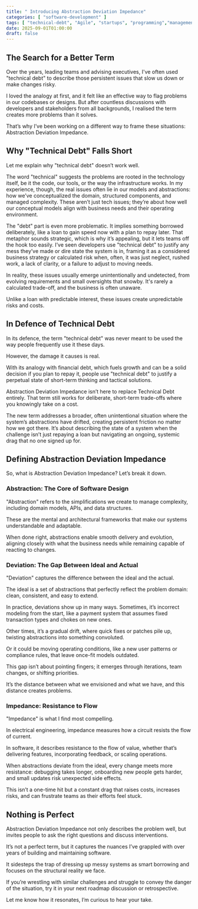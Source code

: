 ```yaml
---
title: " Introducing Abstraction Deviation Impedance"
categories: [ "software-development" ]
tags: [ "technical-debt", "Agile", "startups", "programming","management" ]
date: 2025-09-01T01:00:00
draft: false
---
```



## The Search for a Better Term

Over the years, leading teams and advising executives, I've often used "technical debt" to describe those persistent issues that slow us down or make changes risky.

I loved the analogy at first, and it felt like an effective way to flag problems in our codebases or designs. But after countless discussions with developers and stakeholders from all backgrounds, I realised the term creates more problems than it solves.

That’s why I’ve been working on a different way to frame these situations: Abstraction Deviation Impedance.

## Why "Technical Debt" Falls Short

Let me explain why "technical debt" doesn’t work well.

The word "technical" suggests the problems are rooted in the technology itself, be it the code, our tools, or the way the infrastructure works. In my experience, though, the real issues often lie in our models and abstractions: how we’ve conceptualized the domain, structured components, and managed complexity. These aren’t just tech issues; they’re about how well our conceptual models align with business needs and their operating environment.

The "debt" part is even more problematic. It implies something borrowed deliberately, like a loan to gain speed now with a plan to repay later. That metaphor sounds strategic, which is why it’s appealing, but it lets teams off the hook too easily. I’ve seen developers use "technical debt" to justify any mess they’ve made or dire state the system is in, framing it as a considered business strategy or calculated risk when, often, it was just neglect, rushed work, a lack of clarity, or a failure to adjust to moving needs. 

In reality, these issues usually emerge unintentionally and undetected, from evolving requirements and small oversights that snowby. It's rarely a calculated trade-off, and the business is often unaware.

Unlike a loan with predictable interest, these issues create unpredictable risks and costs.

## In Defence of Technical Debt

In its defence, the term "technical debt" was never meant to be used the way people frequently use it these days. 

However, the damage it causes is real. 

With its analogy with financial debt, which fuels growth and can be a solid decision if you plan to repay it, people use "technical debt" to justify a perpetual state of short-term thinking and tactical solutions.

Abstraction Deviation Impedance isn’t here to replace Technical Debt entirely. That term still works for deliberate, short-term trade-offs where you knowingly take on a cost.

The new term addresses a broader, often unintentional situation where the system’s abstractions have drifted, creating persistent friction no matter how we got there. It’s about describing the state of a system when the challenge isn’t just repaying a loan but navigating an ongoing, systemic drag that no one signed up for.

## Defining Abstraction Deviation Impedance

So, what is Abstraction Deviation Impedance? Let’s break it down.

### Abstraction: The Core of Software Design

"Abstraction" refers to the simplifications we create to manage complexity, including domain models, APIs, and data structures.

These are the mental and architectural frameworks that make our systems understandable and adaptable.

When done right, abstractions enable smooth delivery and evolution, aligning closely with what the business needs while remaining capable of reacting to changes.

### Deviation: The Gap Between Ideal and Actual

"Deviation" captures the difference between the ideal and the actual.

The ideal is a set of abstractions that perfectly reflect the problem domain: clean, consistent, and easy to extend.

In practice, deviations show up in many ways. Sometimes, it’s incorrect modeling from the start, like a payment system that assumes fixed transaction types and chokes on new ones.

Other times, it’s a gradual drift, where quick fixes or patches pile up, twisting abstractions into something convoluted.

Or it could be moving operating conditions, like a new user patterns or compliance rules, that leave once-fit models outdated.

This gap isn’t about pointing fingers; it emerges through iterations, team changes, or shifting priorities.

It’s the distance between what we envisioned and what we have, and this distance creates problems.

### Impedance: Resistance to Flow

"Impedance" is what I find most compelling.

In electrical engineering, impedance measures how a circuit resists the flow of current.

In software, it describes resistance to the flow of value, whether that’s delivering features, incorporating feedback, or scaling operations.

When abstractions deviate from the ideal, every change meets more resistance: debugging takes longer, onboarding new people gets harder, and small updates risk unexpected side effects.

This isn’t a one-time hit but a constant drag that raises costs, increases risks, and can frustrate teams as their efforts feel stuck.

## Nothing is Perfect

Abstraction Deviation Impedance not only describes the problem well, but invites people to ask the right questions and discuss interventions.

It’s not a perfect term, but it captures the nuances I’ve grappled with over years of building and maintaining software.

It sidesteps the trap of dressing up messy systems as smart borrowing and focuses on the structural reality we face.

If you’re wrestling with similar challenges and struggle to convey the danger of the situation, try it in your next roadmap discussion or retrospective.

Let me know how it resonates, I’m curious to hear your take.
